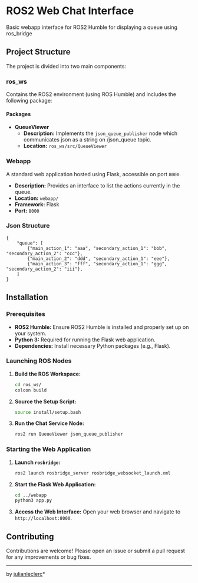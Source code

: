 # ROS2 Web Chat Interface

Basic webapp interface for ROS2 Humble for displaying a queue using ros_bridge

## Project Structure

The project is divided into two main components:

### ros_ws

Contains the ROS2 environment (using ROS Humble) and includes the following package:

#### Packages

- **QueueViewer**
  - **Description:** Implements the `json_queue_publisher` node which communicates json as a string on /json_queue topic.
  - **Location:** `ros_ws/src/QueueViewer`


### Webapp

A standard web application hosted using Flask, accessible on port `8000`.

- **Description:** Provides an interface to list the actions currently in the queue.
- **Location:** `webapp/`
- **Framework:** Flask
- **Port:** `8000`

### Json Structure

    {
        "queue": [
            {"main_action_1": "aaa", "secondary_action_1": "bbb", "secondary_action_2": "ccc"},
            {"main_action_2": "ddd", "secondary_action_1": "eee"},
            {"main_action_3": "fff", "secondary_action_1": "ggg", "secondary_action_2": "iii"},
        ]
    }


## Installation

### Prerequisites

- **ROS2 Humble:** Ensure ROS2 Humble is installed and properly set up on your system.
- **Python 3:** Required for running the Flask web application.
- **Dependencies:** Install necessary Python packages (e.g., Flask).

### Launching ROS Nodes

1. **Build the ROS Workspace:**
   ```bash
   cd ros_ws/
   colcon build
   ```

2. **Source the Setup Script:**
   ```bash
   source install/setup.bash
   ```

3. **Run the Chat Service Node:**
   ```bash
   ros2 run QueueViewer json_queue_publisher
   ```

### Starting the Web Application

1. **Launch `rosbridge`:**
   ```bash
   ros2 launch rosbridge_server rosbridge_websocket_launch.xml
   ```

2. **Start the Flask Web Application:**
   ```bash
   cd ../webapp
   python3 app.py
   ```

3. **Access the Web Interface:**
   Open your web browser and navigate to `http://localhost:8000`.

## Contributing

Contributions are welcome! Please open an issue or submit a pull request for any improvements or bug fixes.

---

by [julianleclerc](https://github.com/julianleclerc)*